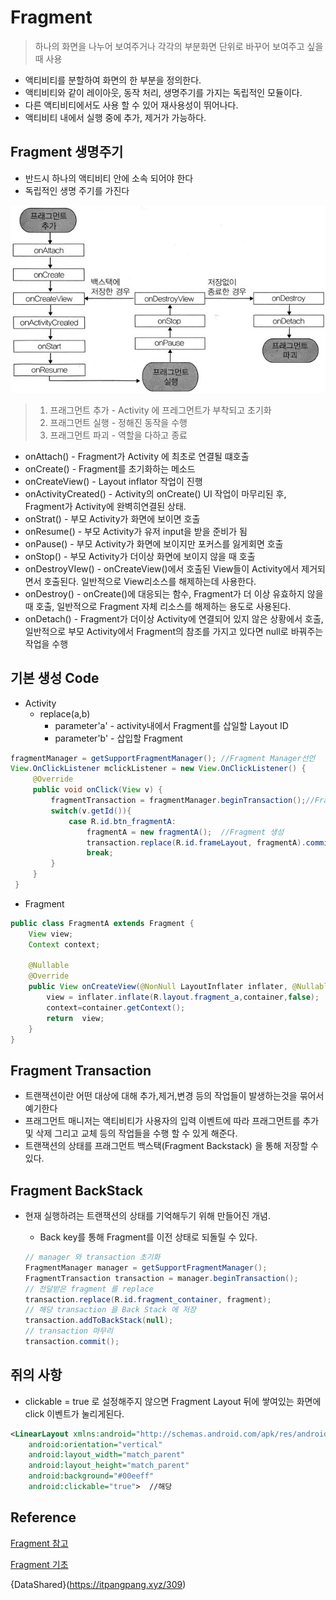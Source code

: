 # Fragment

> 하나의 화면을 나누어 보여주거나 각각의 부분화면 단위로 바꾸어 보여주고 싶을때 사용

* 액티비티를 분할하여 화면의 한 부분을 정의한다.
* 액티비티와 같이 레이아웃, 동작 처리, 생명주기를 가지는 독립적인 모듈이다.
* 다른 액티비티에서도 사용 할 수 있어 재사용성이 뛰어나다.
* 액티비티 내에서 실행 중에 추가, 제거가 가능하다.



## Fragment 생명주기

* 반드시 하나의 액티비티 안에 소속 되어야 한다
* 독립적인 생명 주기를 가진다

![image-20200301113812720](Fragment.assets/image-20200301113812720.png)

> 1. 프래그먼트 추가 - Activity 에 프레그먼트가 부착되고 초기화
> 2. 프래그먼트 실행 - 정해진 동작을 수행
> 3. 프래그먼트 파괴 - 역할을 다하고 종료

* onAttach() - Fragment가 Activity 에 최초로 연결될 떄호출
* onCreate() - Fragment를 초기화하는 메소드
* onCreateView() - Layout inflator 작업이 진행
* onActivityCreated() - Activity의 onCreate() UI 작업이 마무리된 후, Fragment가 Activity에 완벽히연결된 상태.
* onStrat() - 부모 Activity가 화면에 보이면 호출
* onResume() - 부모 Activity가 유저 input을 받을 준비가 됨
* onPause() - 부모 Activity가 화면에 보이지만 포커스를 잃게회면 호출
* onStop() - 부모 Activity가 더이상 화면에 보이지 않을 때 호출
* onDestroyVIew() - onCreateView()에서 호출된 View들이 Activity에서 제거되면서 호출된다. 일반적으로 View리소스를 해제하는데 사용한다.
* onDestroy() - onCreate()에 대응되는 함수, Fragment가 더 이상 유효하지 않을 때 호출, 일반적으로 Fragment 자체 리소스를 해제하는 용도로 사용된다.
* onDetach() - Fragment가 더이상 Activity에 연결되어 있지 않은 상황에서 호출, 일반적으로 부모 Activity에서 Fragment의 참조를 가지고 있다면 null로 바꿔주는 작업을 수행

## 기본 생성 Code

* Activity
  * replace(a,b)
    * parameter'a' - activity내에서 Fragment를 삽일할 Layout ID
    * parameter'b' - 삽입할 Fragment

```java
fragmentManager = getSupportFragmentManager(); //Fragment Manager선언
View.OnClickListener mclickListener = new View.OnClickListener() {
     @Override
     public void onClick(View v) {
         fragmentTransaction = fragmentManager.beginTransaction();//FragmentTransaction Start
         switch(v.getId()){
             case R.id.btn_fragmentA:
                 fragmentA = new fragmentA();  //Fragment 생성
                 transaction.replace(R.id.frameLayout, fragmentA).commitAllowingStateLoss();         
                 break;
         }
     }
 }
```

* Fragment

```java
public class FragmentA extends Fragment {
    View view;
    Context context;

    @Nullable
    @Override
    public View onCreateView(@NonNull LayoutInflater inflater, @Nullable ViewGroup container, @Nullable Bundle savedInstanceState) {
        view = inflater.inflate(R.layout.fragment_a,container,false);
        context=container.getContext();
        return  view;
    }
}
```

## Fragment Transaction

* 트랜잭션이란 어떤 대상에 대해 추가,제거,변경 등의 작업들이 발생하는것을 묶어서 예기한다
* 프래그먼트 매니저는 액티비티가 사용자의 입력 이벤트에 따라 프래그먼트를 추가 및 삭제 그리고 교체 등의 작업들을 수행 할 수 있게 해준다.
* 트랜잭션의 상태를 프래그먼트 백스택(Fragment Backstack) 을 통해 저장할 수 있다.

## Fragment BackStack

* 현재 실행하려는 트랜잭션의 상태를 기억해두기 위해 만들어진 개념.

  * Back key를 통해 Fragment를 이전 상태로 되돌릴 수 있다.

  ```java
  // manager 와 transaction 초기화
  FragmentManager manager = getSupportFragmentManager();
  FragmentTransaction transaction = manager.beginTransaction();
  // 전달받은 fragment 를 replace
  transaction.replace(R.id.fragment_container, fragment);
  // 해당 transaction 을 Back Stack 에 저장
  transaction.addToBackStack(null);
  // transaction 마무리
  transaction.commit();
  
  ```

  

## 쥐의 사항

* clickable = true 로 설정해주지 않으면 Fragment Layout 뒤에 쌓여있는 화면에 click 이벤트가 눌리게된다.

```xml
<LinearLayout xmlns:android="http://schemas.android.com/apk/res/android"
    android:orientation="vertical"
    android:layout_width="match_parent"
    android:layout_height="match_parent"
    android:background="#00eeff"
    android:clickable="true">  //해당 
```



## Reference

[Fragment 참고](https://tedrepository.tistory.com/5)

[Fragment 기초](https://tedrepository.tistory.com/6)

{DataShared}(https://itpangpang.xyz/309)